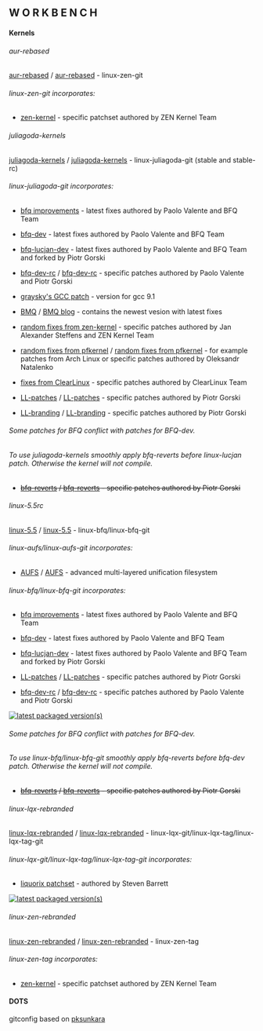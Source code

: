 ## W O R K B E N C H

#### Kernels

###### aur-rebased

[aur-rebased](https://github.com/sirlucjan/workbench/tree/master/aur-rebased) / [aur-rebased](https://gitlab.com/sirlucjan/workbench/tree/master/aur-rebased) - linux-zen-git

###### linux-zen-git incorporates:

* [zen-kernel](https://github.com/zen-kernel/zen-kernel/tree/5.5/master) - specific patchset authored by ZEN Kernel Team

###### juliagoda-kernels

[juliagoda-kernels](https://github.com/sirlucjan/workbench/tree/master/juliagoda-kernels) / [juliagoda-kernels](https://gitlab.com/sirlucjan/workbench/tree/master/juliagoda-kernels) - linux-juliagoda-git (stable and stable-rc)

###### linux-juliagoda-git incorporates:

* [bfq improvements](https://groups.google.com/forum/#!forum/bfq-iosched) - latest fixes authored by Paolo Valente and BFQ Team

* [bfq-dev](https://github.com/Algodev-github/bfq-mq/tree/dev-bfq-on-5.4) - latest fixes authored by Paolo Valente and BFQ Team

* [bfq-lucjan-dev](https://github.com/sirlucjan/bfq-mq-lucjan/tree/dev-bfq-on-5.4-lucjan) - latest fixes authored by Paolo Valente and BFQ Team and forked by Piotr Gorski

* [bfq-dev-rc](https://github.com/sirlucjan/kernel-patches/tree/master/5.5/bfq-dev-lucjan-sep) / [bfq-dev-rc](https://gitlab.com/sirlucjan/kernel-patches/tree/master/5.5/bfq-dev-lucjan-sep) - specific patches authored by Paolo Valente and Piotr Gorski
 
* [graysky's GCC patch](https://github.com/graysky2/kernel_gcc_patch) - version for gcc 9.1

* [BMQ](https://gitlab.com/alfredchen/linux-bmq/tree/linux-5.5.y-bmq) / [BMQ blog](http://cchalpha.blogspot.com) - contains the newest vesion with latest fixes

* [random fixes from zen-kernel](https://github.com/zen-kernel/zen-kernel/tree/5.5/master) - specific patches authored by Jan Alexander Steffens and ZEN Kernel Team

* [random fixes from pfkernel](https://github.com/pfactum/pf-kernel/tree/pf-5.5) / [random fixes from pfkernel](https://gitlab.com/post-factum/pf-kernel/tree/pf-5.5) - for example patches from Arch Linux or specific patches authored by Oleksandr Natalenko

* [fixes from ClearLinux](https://github.com/clearlinux-pkgs/linux) - specific patches authored by ClearLinux Team

* [LL-patches](https://github.com/sirlucjan/kernel-patches/tree/master/5.5/ll-patches) / [LL-patches](https://gitlab.com/sirlucjan/kernel-patches/tree/master/5.5/ll-patches) - specific patches authored by Piotr Gorski

* [LL-branding](https://github.com/sirlucjan/kernel-patches/tree/master/5.5/ll-branding) / [LL-branding](https://gitlab.com/sirlucjan/kernel-patches/tree/master/5.5/ll-branding) - specific patches authored by Piotr Gorski

###### Some patches for BFQ conflict with patches for BFQ-dev.

###### To use juliagoda-kernels smoothly apply bfq-reverts before linux-lucjan patch. Otherwise the kernel will not compile.

* ~~[bfq-reverts](https://github.com/sirlucjan/kernel-patches/tree/master/5.5/bfq-reverts) / [bfq-reverts](https://gitlab.com/sirlucjan/kernel-patches/tree/master/5.5/bfq-reverts) - specific patches authored by Piotr Gorski~~

######  linux-5.5rc

[linux-5.5](https://github.com/sirlucjan/workbench/tree/master/linux-5.5) / [linux-5.5](https://gitlab.com/sirlucjan/workbench/tree/master/linux-5.5) - linux-bfq/linux-bfq-git

###### linux-aufs/linux-aufs-git incorporates:

* [AUFS](https://github.com/sfjro/aufs5-standalone/tree/aufs5.x-rcN) / [AUFS](http://aufs.sourceforge.net) - advanced multi-layered unification filesystem

###### linux-bfq/linux-bfq-git incorporates:

* [bfq improvements](https://groups.google.com/forum/#!forum/bfq-iosched) - latest fixes authored by Paolo Valente and BFQ Team

* [bfq-dev](https://github.com/Algodev-github/bfq-mq/tree/dev-bfq-on-5.5) - latest fixes authored by Paolo Valente and BFQ Team

* [bfq-lucjan-dev](https://github.com/sirlucjan/bfq-mq-lucjan/tree/dev-bfq-on-5.4-lucjan) - latest fixes authored by Paolo Valente and BFQ Team and forked by Piotr Gorski

* [LL-patches](https://github.com/sirlucjan/kernel-patches/tree/master/5.5/ll-patches) / [LL-patches](https://gitlab.com/sirlucjan/kernel-patches/tree/master/5.5/ll-patches) - specific patches authored by Piotr Gorski

* [bfq-dev-rc](https://github.com/sirlucjan/kernel-patches/tree/master/5.5/bfq-dev-lucjan-sep) / [bfq-dev-rc](https://gitlab.com/sirlucjan/kernel-patches/tree/master/5.5/bfq-dev-lucjan-sep) - specific patches authored by Paolo Valente and Piotr Gorski

[![latest packaged version(s)](https://repology.org/badge/latest-versions/linux-bfq.svg)](https://repology.org/project/linux-bfq/versions)

###### Some patches for BFQ conflict with patches for BFQ-dev.

###### To use linux-bfq/linux-bfq-git smoothly apply bfq-reverts before bfq-dev patch. Otherwise the kernel will not compile.

* ~~[bfq-reverts](https://github.com/sirlucjan/kernel-patches/tree/master/5.5/bfq-reverts-sep) / [bfq-reverts](https://gitlab.com/sirlucjan/kernel-patches/tree/master/5.5/bfq-reverts-sep) - specific patches authored by Piotr Gorski~~


######  linux-lqx-rebranded

[linux-lqx-rebranded](https://github.com/sirlucjan/workbench/tree/master/linux-lqx-rebranded) / [linux-lqx-rebranded](https://gitlab.com/sirlucjan/workbench/tree/master/linux-lqx-rebranded) - linux-lqx-git/linux-lqx-tag/linux-lqx-tag-git

###### linux-lqx-git/linux-lqx-tag/linux-lqx-tag-git incorporates:

* [liquorix patchset](https://github.com/damentz/liquorix-package/tree/5.5) - authored by Steven Barrett

[![latest packaged version(s)](https://repology.org/badge/latest-versions/linux-lqx.svg)](https://repology.org/project/linux-lqx/versions)

###### linux-zen-rebranded

[linux-zen-rebranded](https://github.com/sirlucjan/workbench/tree/master/linux-zen-rebranded) / [linux-zen-rebranded](https://gitlab.com/sirlucjan/workbench/tree/master/linux-zen-rebranded) - linux-zen-tag

###### linux-zen-tag incorporates:

* [zen-kernel](https://github.com/zen-kernel/zen-kernel/tree/5.5/master) - specific patchset authored by ZEN Kernel Team

#### DOTS

gitconfig based on [pksunkara](https://gist.github.com/pksunkara/988716)
